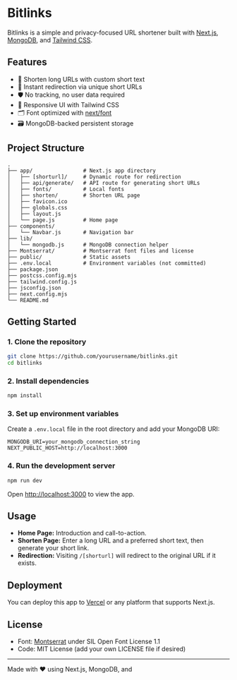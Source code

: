 # Bitlinks

Bitlinks is a simple and privacy-focused URL shortener built with [Next.js](https://nextjs.org), [MongoDB](https://www.mongodb.com/), and [Tailwind CSS](https://tailwindcss.com/).

## Features

- 🔗 Shorten long URLs with custom short text
- 🚀 Instant redirection via unique short URLs
- 🛡️ No tracking, no user data required
- 🎨 Responsive UI with Tailwind CSS
- 🗂️ Font optimized with [next/font](https://nextjs.org/docs/app/building-your-application/optimizing/fonts)
- 🗃️ MongoDB-backed persistent storage

## Project Structure

```
.
├── app/                # Next.js app directory
│   ├── [shorturl]/     # Dynamic route for redirection
│   ├── api/generate/   # API route for generating short URLs
│   ├── fonts/          # Local fonts
│   ├── shorten/        # Shorten URL page
│   ├── favicon.ico
│   ├── globals.css
│   ├── layout.js
│   └── page.js         # Home page
├── components/
│   └── Navbar.js       # Navigation bar
├── lib/
│   └── mongodb.js      # MongoDB connection helper
├── Montserrat/         # Montserrat font files and license
├── public/             # Static assets
├── .env.local          # Environment variables (not committed)
├── package.json
├── postcss.config.mjs
├── tailwind.config.js
├── jsconfig.json
├── next.config.mjs
└── README.md
```

## Getting Started

### 1. Clone the repository

```sh
git clone https://github.com/yourusername/bitlinks.git
cd bitlinks
```

### 2. Install dependencies

```sh
npm install
```

### 3. Set up environment variables

Create a `.env.local` file in the root directory and add your MongoDB URI:

```
MONGODB_URI=your_mongodb_connection_string
NEXT_PUBLIC_HOST=http://localhost:3000
```

### 4. Run the development server

```sh
npm run dev
```

Open [http://localhost:3000](http://localhost:3000) to view the app.

## Usage

- **Home Page:** Introduction and call-to-action.
- **Shorten Page:** Enter a long URL and a preferred short text, then generate your short link.
- **Redirection:** Visiting `/[shorturl]` will redirect to the original URL if it exists.

## Deployment

You can deploy this app to [Vercel](https://vercel.com/) or any platform that supports Next.js.

## License

- Font: [Montserrat](Montserrat/OFL.txt) under SIL Open Font License 1.1
- Code: MIT License (add your own LICENSE file if desired)

---

Made with ❤️ using Next.js, MongoDB, and